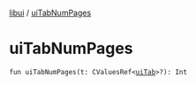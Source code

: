 [libui](README.md) / [uiTabNumPages](ui-tab-num-pages.md)

# uiTabNumPages

`fun uiTabNumPages(t: CValuesRef<`[`uiTab`](ui-tab.md)`>?): Int`

